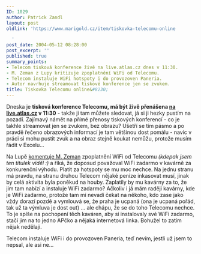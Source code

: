 ```yaml
---
ID: 1029
author: Patrick Zandl
layout: post
oldlink: 'https://www.marigold.cz/item/tiskovka-telecomu-online

  '
post_date: 2004-05-12 08:28:00
post_excerpt: ''
published: true
summary_points:
- Telecom tisková konference živě na live.atlas.cz dnes v 11:30.
- M. Zeman z Lupy kritizuje zpoplatnění WiFi od Telecomu.
- Telecom instaluje WiFi hotspoty i do provozoven Paneria.
- Autor navrhuje streamovat tiskové konference jen se zvukem.
title: Tiskovka Telecomu online&#8230;
---
```


<p>
Dneska je <STRONG>tisková konference Telecomu, má být živě přenášena </STRONG><A href="http://live.atlas.cz/" target=_blank><STRONG>na live.atlas.cz</STRONG></A><STRONG> v 11:30</STRONG>&#160;- takže ji tam můžete sledovat, já si ji hezky pustím na pozadí. Zajímavý námět na přímé přenosy tiskových konferencí - co je takhle streamovat jen se zvukem, bez obrazu? Ušetří se tím pásmo a po pravdě řečeno obrazových informací je tam většinou dost pomálu - navíc v práci si mohu pustit zvuk a na obraz stejně koukat nemůžu, protože musím řádit v Excelu...</p>

<p>
Na Lupě <A href="http://www.lupa.cz/clanek.php3?show=3372" target=_blank>komentuje M. Zeman</A> zpoplatnění WiFi od Telecomu <EM>(kdepak jsem ten titulek&#160;viděl :)</EM>&#160;a říká, že doposud považoval WiFi zadarmo v kavárně za konkurenční výhodu. Platit za hotspoty se mu moc nechce. Na jednu stranu má pravdu, na stranu druhou Telecom nějaké peníze inkasovat musí, jinak by celá aktivita byla poněkud na houby. Zaplatily by mu kavárny za to, že jim tam nabízí a instaluje WiFi zadarmo? Ačkoliv i já mám raději kavárny, kde je WiFi zadarmo, protože tam mi nevadí čekat na někoho, kdo zase jako vždy dorazí pozdě a vymlouvá se, že praha je ucpaná (ona je ucpaná pořád, tak už ta výmluva je dost out) ... ale chápu, že se do toho Telecomu nechce. To je spíše na pochopení těch kaváren, aby si instalovaly své WiFi zadarmo, stačí jim na to jedno APčko a nějaká internetová linka. Bohužel to zatím nějak nedělají. </p>

<p>
Telecom instaluje WiFi i do provozoven Paneria, teď nevím, jestli už jsem to nepsal, ale asi ne...</p>